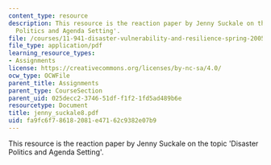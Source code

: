 ```yaml
---
content_type: resource
description: This resource is the reaction paper by Jenny Suckale on the topic 'Disaster
  Politics and Agenda Setting'.
file: /courses/11-941-disaster-vulnerability-and-resilience-spring-2005/fa9fc6f786182081e47162c9382e07b9_jenny_suckale8.pdf
file_type: application/pdf
learning_resource_types:
- Assignments
license: https://creativecommons.org/licenses/by-nc-sa/4.0/
ocw_type: OCWFile
parent_title: Assignments
parent_type: CourseSection
parent_uid: 025decc2-3746-51df-f1f2-1fd5ad489b6e
resourcetype: Document
title: jenny_suckale8.pdf
uid: fa9fc6f7-8618-2081-e471-62c9382e07b9
---
```

This resource is the reaction paper by Jenny Suckale on the topic 'Disaster Politics and Agenda Setting'.